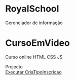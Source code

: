 # RoyalSchool
Gerenciador de informação



# CursoEmVideo
Curso online HTML CSS JS

Projecto
<br>
<a href="https://github.com/RuiPimenta21/RoyalSchool/blob/main/criaTipoInscricao.html">Executar CriaTipoInscricao</a>
<br>